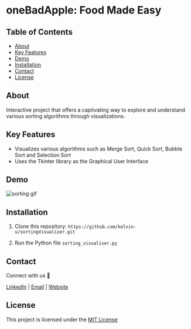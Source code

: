 # oneBadApple: Food Made Easy


## Table of Contents

- [About](#about)
- [Key Features](#key-features)
- [Demo](#demo)
- [Installation](#installation)
- [Contact](#contact)
- [License](#license)

## About

Interactive project that offers a captivating way to explore and understand various sorting algorithms through visualizations.

## Key Features

- Visualizes various algorithms such as Merge Sort, Quick Sort, Bubble Sort and Selection Sort
- Uses the Tkinter library as the Graphical User Interface


## Demo

![sorting gif](https://github.com/kelvin-u/sortingVisualizer/blob/main/sorting.gif?raw=true)


## Installation

1. Clone this repository:
   ```https://github.com/kelvin-u/sortingVisualizer.git```

2. Run the Python file ```sorting_visualiser.py```

## Contact
Connect with us :wave:

[LinkedIn](https://www.linkedin.com/in/kelvin-u/) | [Email](mailto:yukaiwenn@gmail.com) | [Website](https://kelvinu.ca/)

## License
This project is licensed under the [MIT License](LICENSE)



